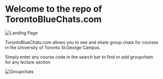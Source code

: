 # Welcome to the repo of TorontoBlueChats.com


![Landing Page](https://github.com/RyanSafa/uoftgroupchats/assets/86428088/21904f8c-3771-4289-ac2d-6279bc77e555)

TorontoBlueChats.com allows you to see and share group chats for courses in the University of Toronto St.George Campus.

Simply enter any course code in the search bar to find or add groupchats for any lecture section

![Groupchats](https://github.com/RyanSafa/uoftgroupchats/assets/86428088/e4a52cc5-ae97-4519-928d-39a9af18b17a)
